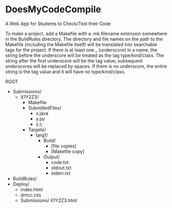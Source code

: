 # DoesMyCodeCompile
A Web App for Students to Check/Test their Code

To make a project, add a Makefile with a .mk filename extension
somewhere in the BuildRules directory.  The directory and file names on
the path to the Makefile (including the Makefile itself) will be
translated into searchable tags for the project.  If there is at least
one _ (underscore) in a name, the string before the underscore will be
treated as the tag type/kind/class.  The string after the first
underscore will be the tag value; subsequent underscores will be
replaced by spaces.  If there is no underscore, the entire string is the
tag value and it will have no type/kind/class.

ROOT
  - Submissions/
    - X1Y2Z3/
      - Makefile
      - SubmittedFiles/
        - x.java
        - y.py
        - z.c
      - Targets/
        - targ1/
          - Build/
            - [file copies]
            - [Makefile copy]
          - Output/
            - code.txt
            - stdout.txt
            - stderr.txt
  - BuildRules/
  - Deploy/
    - index.html
    - dmcc.css
    - Submissions/
      X1Y2Z3.html